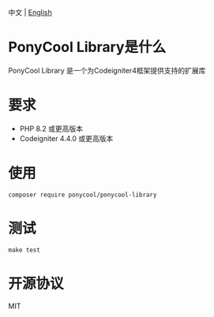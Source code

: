 中文 | [English](https://github.com/PonyCool/ponycool-library/blob/main/README.md)

# PonyCool Library是什么

PonyCool Library 是一个为Codeigniter4框架提供支持的扩展库

# 要求

- PHP 8.2 或更高版本
- Codeigniter 4.4.0 或更高版本

# 使用

```
composer require ponycool/ponycool-library
```

# 测试

```
make test
```

# 开源协议

MIT
